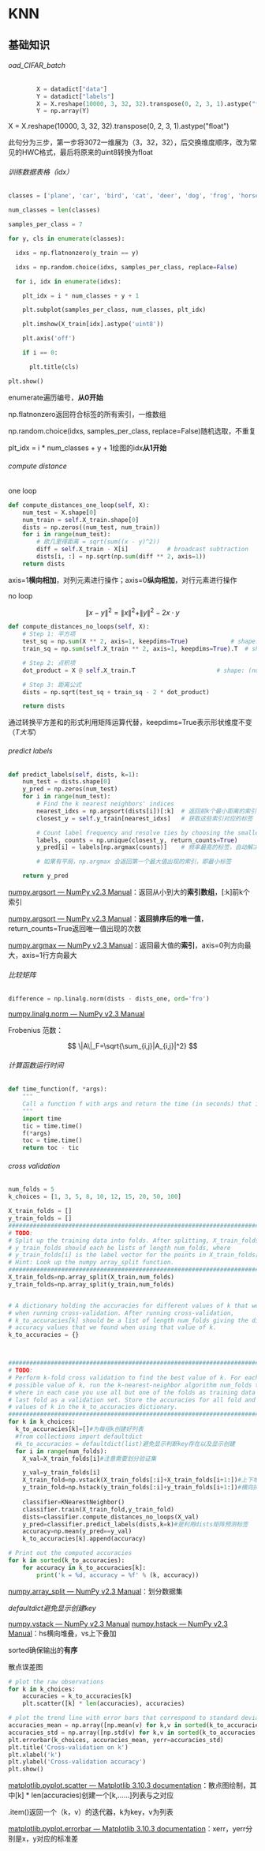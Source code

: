 # KNN 

## 基础知识

###### oad_CIFAR_batch

```python
        X = datadict["data"]
        Y = datadict["labels"]
        X = X.reshape(10000, 3, 32, 32).transpose(0, 2, 3, 1).astype("float")
        Y = np.array(Y)
```

X = X.reshape(10000, 3, 32, 32).transpose(0, 2, 3, 1).astype("float")

此句分为三步，第一步将3072一维展为（3，32，32），后交换维度顺序，改为常见的HWC格式，最后将原来的uint8转换为float

###### 训练数据表格（idx）

```python
classes = ['plane', 'car', 'bird', 'cat', 'deer', 'dog', 'frog', 'horse', 'ship', 'truck']

num_classes = len(classes)

samples_per_class = 7

for y, cls in enumerate(classes):

  idxs = np.flatnonzero(y_train == y)

  idxs = np.random.choice(idxs, samples_per_class, replace=False)

  for i, idx in enumerate(idxs):

​    plt_idx = i * num_classes + y + 1

​    plt.subplot(samples_per_class, num_classes, plt_idx)

​    plt.imshow(X_train[idx].astype('uint8'))

​    plt.axis('off')

​    if i == 0:

​      plt.title(cls)

plt.show()
```

enumerate遍历编号，**从0开始**

np.flatnonzero返回符合标签的所有索引，一维数组

np.random.choice(idxs, samples_per_class, replace=False)随机选取，不重复

plt_idx = i * num_classes + y + 1绘图的idx**从1开始**

###### compute distance

one loop

```python
def compute_distances_one_loop(self, X):
    num_test = X.shape[0]
    num_train = self.X_train.shape[0]
    dists = np.zeros((num_test, num_train))
    for i in range(num_test):
        # 欧几里得距离 = sqrt(sum((x - y)^2))
        diff = self.X_train - X[i]           # broadcast subtraction
        dists[i, :] = np.sqrt(np.sum(diff ** 2, axis=1))
    return dists

```

axis=1**横向相加**，对列元素进行操作；axis=0**纵向相加**，对行元素进行操作

no loop


$$
\|x-y\|^2=\|x\|^2+\|y\|^2-2x\cdot y
$$

```python
def compute_distances_no_loops(self, X):
    # Step 1: 平方项
    test_sq = np.sum(X ** 2, axis=1, keepdims=True)            # shape: (num_test, 1)
    train_sq = np.sum(self.X_train ** 2, axis=1, keepdims=True).T  # shape: (1, num_train)

    # Step 2: 点积项
    dot_product = X @ self.X_train.T                       # shape: (num_test, num_train)

    # Step 3: 距离公式
    dists = np.sqrt(test_sq + train_sq - 2 * dot_product)

    return dists

```

通过转换平方差和的形式利用矩阵运算代替，keepdims=True表示形状维度不变（*T大写*）

###### predict labels

```python
def predict_labels(self, dists, k=1):
    num_test = dists.shape[0]
    y_pred = np.zeros(num_test)
    for i in range(num_test):
        # Find the k nearest neighbors' indices
        nearest_idxs = np.argsort(dists[i])[:k]  # 返回前k个最小距离的索引
        closest_y = self.y_train[nearest_idxs]   # 获取这些索引对应的标签

        # Count label frequency and resolve ties by choosing the smallest label
        labels, counts = np.unique(closest_y, return_counts=True)
        y_pred[i] = labels[np.argmax(counts)]    # 频率最高的标签，自动解决tie

        # 如果有平局，np.argmax 会返回第一个最大值出现的索引，即最小标签

    return y_pred

```

[numpy.argsort — NumPy v2.3 Manual](https://numpy.org/doc/stable/reference/generated/numpy.argsort.html)：返回从小到大的**索引数组**，[:k]前k个索引

[numpy.argsort — NumPy v2.3 Manual](https://numpy.org/doc/stable/reference/generated/numpy.argsort.html)：**返回排序后的唯一值**，return_counts=True返回唯一值出现的次数

[numpy.argmax — NumPy v2.3 Manual](https://numpy.org/doc/stable/reference/generated/numpy.argmax.html)：返回最大值的**索引**，axis=0列方向最大，axis=1行方向最大

###### 比较矩阵

```python
difference = np.linalg.norm(dists - dists_one, ord='fro')

```

[numpy.linalg.norm — NumPy v2.3 Manual](https://numpy.org/doc/stable/reference/generated/numpy.linalg.norm.html)

Frobenius 范数：


$$
\|A\|_F=\sqrt{\sum_{i,j}|A_{i,j}|^2}
$$


###### 计算函数运行时间

```python
def time_function(f, *args):
    """
    Call a function f with args and return the time (in seconds) that it took to execute.
    """
    import time
    tic = time.time()
    f(*args)
    toc = time.time()
    return toc - tic
```

###### cross validation

```python
num_folds = 5
k_choices = [1, 3, 5, 8, 10, 12, 15, 20, 50, 100]

X_train_folds = []
y_train_folds = []
################################################################################
# TODO:                                                                        #
# Split up the training data into folds. After splitting, X_train_folds and    #
# y_train_folds should each be lists of length num_folds, where                #
# y_train_folds[i] is the label vector for the points in X_train_folds[i].     #
# Hint: Look up the numpy array_split function.                                #
################################################################################
X_train_folds=np.array_split(X_train,num_folds)
y_train_folds=np.array_split(y_train,num_folds)


# A dictionary holding the accuracies for different values of k that we find
# when running cross-validation. After running cross-validation,
# k_to_accuracies[k] should be a list of length num_folds giving the different
# accuracy values that we found when using that value of k.
k_to_accuracies = {}



################################################################################
# TODO:                                                                        #
# Perform k-fold cross validation to find the best value of k. For each        #
# possible value of k, run the k-nearest-neighbor algorithm num_folds times,   #
# where in each case you use all but one of the folds as training data and the #
# last fold as a validation set. Store the accuracies for all fold and all     #
# values of k in the k_to_accuracies dictionary.                               #
################################################################################
for k in k_choices:
  k_to_accuracies[k]=[]#为每组k创建好列表
  #from collections import defaultdict
  #k_to_accuracies = defaultdict(list)避免显示判断key存在以及显示创建
  for i in range(num_folds):
    X_val=X_train_folds[i]#注意需要划分验证集

    y_val=y_train_folds[i]
    X_train_fold=np.vstack(X_train_folds[:i]+X_train_folds[i+1:])#上下堆叠
    y_train_fold=np.hstack(y_train_folds[:i]+y_train_folds[i+1:])#横向拼接
  
    classifier=KNearestNeighbor()
    classifier.train(X_train_fold,y_train_fold)
    dists=classifier.compute_distances_no_loops(X_val)
    y_pred=classifier.predict_labels(dists,k=k)#是利用dists矩阵预测标签
    accuracy=np.mean(y_pred==y_val)
    k_to_accuracies[k].append(accuracy)

# Print out the computed accuracies
for k in sorted(k_to_accuracies):
    for accuracy in k_to_accuracies[k]:
        print('k = %d, accuracy = %f' % (k, accuracy))
```

[numpy.array_split — NumPy v2.3 Manual](https://numpy.org/doc/stable/reference/generated/numpy.array_split.html)：划分数据集

*defaultdict避免显示创建key*

[numpy.vstack — NumPy v2.3 Manual](https://numpy.org/doc/stable/reference/generated/numpy.vstack.html)	[numpy.hstack — NumPy v2.3 Manual](https://numpy.org/doc/stable/reference/generated/numpy.hstack.html)：hs横向堆叠，vs上下叠加

sorted确保输出的**有序**

散点误差图

```python
# plot the raw observations
for k in k_choices:
    accuracies = k_to_accuracies[k]
    plt.scatter([k] * len(accuracies), accuracies)

# plot the trend line with error bars that correspond to standard deviation
accuracies_mean = np.array([np.mean(v) for k,v in sorted(k_to_accuracies.items())])
accuracies_std = np.array([np.std(v) for k,v in sorted(k_to_accuracies.items())])
plt.errorbar(k_choices, accuracies_mean, yerr=accuracies_std)
plt.title('Cross-validation on k')
plt.xlabel('k')
plt.ylabel('Cross-validation accuracy')
plt.show()
```

[matplotlib.pyplot.scatter — Matplotlib 3.10.3 documentation](https://matplotlib.org/stable/api/_as_gen/matplotlib.pyplot.scatter.html)：散点图绘制，其中[k] * len(accuracies)创建一个[k,……]列表与之对应

.item()返回一个（k，v）的迭代器，k为key，v为列表

[matplotlib.pyplot.errorbar — Matplotlib 3.10.3 documentation](https://matplotlib.org/stable/api/_as_gen/matplotlib.pyplot.errorbar.html)：xerr，yerr分别是x，y对应的标准差